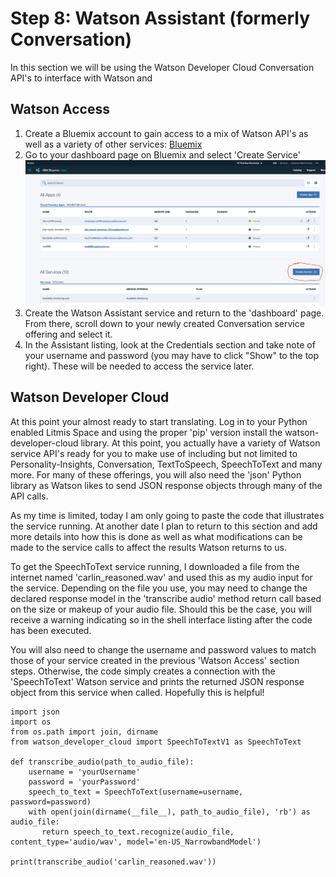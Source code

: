 # Step 8: Watson Assistant \(formerly Conversation\)

In this section we will be using the Watson Developer Cloud Conversation API's to interface with Watson and

## Watson Access

1. Create a Bluemix account to gain access to a mix of Watson API's as well as a variety of other services: [Bluemix](https://www.ibm.com/cloud-computing/bluemix/)
2. Go to your dashboard page on Bluemix and select 'Create Service'![](../.gitbook/assets/bluemixservices.PNG)
3. Create the Watson Assistant service and return to the 'dashboard' page. From there, scroll down to your newly created Conversation service offering and select it. 
4. In the Assistant listing, look at the Credentials section and take note of your username and password \(you may have to click "Show" to the top right\). These will be needed to access the service later. 

## Watson Developer Cloud

At this point your almost ready to start translating. Log in to your Python enabled Litmis Space and using the proper 'pip' version install the watson-developer-cloud library. At this point, you actually have a variety of Watson service API's ready for you to make use of including but not limited to Personality-Insights, Conversation, TextToSpeech, SpeechToText and many more. For many of these offerings, you will also need the 'json' Python library as Watson likes to send JSON response objects through many of the API calls.

As my time is limited, today I am only going to paste the code that illustrates the service running. At another date I plan to return to this section and add more details into how this is done as well as what modifications can be made to the service calls to affect the results Watson returns to us.

To get the SpeechToText service running, I downloaded a file from the internet named 'carlin\_reasoned.wav' and used this as my audio input for the service. Depending on the file you use, you may need to change the declared response model in the 'transcribe audio' method return call based on the size or makeup of your audio file. Should this be the case, you will receive a warning indicating so in the shell interface listing after the code has been executed.

You will also need to change the username and password values to match those of your service created in the previous 'Watson Access' section steps. Otherwise, the code simply creates a connection with the 'SpeechToText' Watson service and prints the returned JSON response object from this service when called. Hopefully this is helpful!

```text
import json
import os
from os.path import join, dirname
from watson_developer_cloud import SpeechToTextV1 as SpeechToText

def transcribe_audio(path_to_audio_file):
    username = 'yourUsername'
    password = 'yourPassword'
    speech_to_text = SpeechToText(username=username, password=password)
    with open(join(dirname(__file__), path_to_audio_file), 'rb') as audio_file:
       return speech_to_text.recognize(audio_file, content_type='audio/wav', model='en-US_NarrowbandModel')

print(transcribe_audio('carlin_reasoned.wav'))
```

